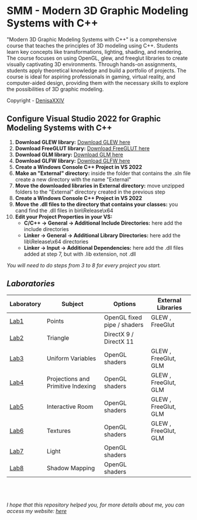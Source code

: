 # SMM - Modern 3D Graphic Modeling Systems with C++
"Modern 3D Graphic Modeling Systems with C++" is a comprehensive course that teaches the principles of 3D modeling using C++. Students learn key concepts like transformations, lighting, shading, and rendering. The course focuses on using OpenGL, glew, and freeglut libraries to create visually captivating 3D environments. Through hands-on assignments, students apply theoretical knowledge and build a portfolio of projects. The course is ideal for aspiring professionals in gaming, virtual reality, and computer-aided design, providing them with the necessary skills to explore the possibilities of 3D graphic modeling.

Copyright - [DenisaXXIV](https://github.com/DenisaXXIV)


## Configure Visual Studio 2022 for Graphic Modeling Systems with C++

<ol>
  <li><strong>Download GLEW library:</strong> <a href="https://glew.sourceforge.net/">Download GLEW here</a></li>
  <li><strong>Download FreeGLUT library:</strong> <a href="https://freeglut.sourceforge.net/">Download FreeGLUT here</a></li>
  <li><strong>Download GLM library:</strong> <a href="https://glm.g-truc.net/0.9.9/index.html">Download GLM here</a></li>
  <li><strong>Download GLFW library:</strong> <a href="https://www.glfw.org/">Download GLFW here</a></li>
  <li><strong>Create a Windows Console C++ Project in VS 2022</strong></li>
  <li><strong>Make an "External" directory:</strong> inside the folder that contains the .sln file create a new directory with the name "External"</li>
  <li><strong>Move the downloaded libraries in External directory:</strong> move unzipped folders to the "External" directory created in the previous step</li>
   <li><strong>Create a Windows Console C++ Project in VS 2022</strong></li>
  <li><strong>Move the .dll files to the directory that contains your classes:</strong> you cand find the .dll files in bin\Release\x64</li>
  <li><strong>Edit your Project Properties in your VS:</strong>
    <ul>
      <li><strong>C/C++ -> General -> Additional Include Directories:</strong> here add the include directories</li>
      <li><strong>Linker -> General -> Additional Library Directories:</strong> here add the lib\Release\x64 directories</li>
      <li><strong>Linker -> Input -> Additional Dependencies:</strong> here add the .dll files added at step 7, but with .lib extension, not .dll</li>
    </ul>
  </li>
</ol>

<i>You will need to do steps from 3 to 8 for every project you start.<i>

## Laboratories

|Laboratory|Subject|Options|External Libraries|
|----------|-------|-------|------------------|
|[Lab1](https://github.com/DenisaXXIV/FMI-UniTBv/tree/master/Year_2/Semester_II/SMM%20-%20Modern%203D%20Graphic%20Modeling%20Systems/Labs/Lab1)|Points|OpenGL fixed pipe / shaders|GLEW , FreeGlut|
|[Lab2](https://github.com/DenisaXXIV/FMI-UniTBv/tree/master/Year_2/Semester_II/SMM%20-%20Modern%203D%20Graphic%20Modeling%20Systems/Labs/Lab2)|Triangle|DirectX 9 / DirectX 11||
|[Lab3](https://github.com/DenisaXXIV/FMI-UniTBv/tree/master/Year_2/Semester_II/SMM%20-%20Modern%203D%20Graphic%20Modeling%20Systems/Labs/Lab3)|Uniform Variables|OpenGL shaders|GLEW , FreeGlut, GLM|
|[Lab4](https://github.com/DenisaXXIV/FMI-UniTBv/tree/master/Year_2/Semester_II/SMM%20-%20Modern%203D%20Graphic%20Modeling%20Systems/Labs/Lab4)|Projections and Primitive Indexing|OpenGL shaders|GLEW , FreeGlut, GLM|
|[Lab5](https://github.com/DenisaXXIV/FMI-UniTBv/tree/master/Year_2/Semester_II/SMM%20-%20Modern%203D%20Graphic%20Modeling%20Systems/Labs/Lab5)|Interactive Room|OpenGL shaders|GLEW , FreeGlut, GLM|
|[Lab6](#)|Textures|OpenGL shaders|GLEW , FreeGlut, GLM|
|[Lab7](#)|Light|OpenGL shaders||
|[Lab8](#)|Shadow Mapping|OpenGL shaders||


</br>
</br>
</br>
I hope that this repository helped you, for more details about me, you can access my website:  <a href="https://denisa-vasile.info/"> here </a>
